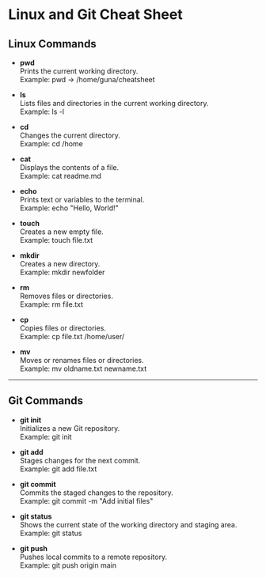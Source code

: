 # Linux and Git Cheat Sheet

## Linux Commands

- **pwd**  
  Prints the current working directory.  
  Example: pwd → /home/guna/cheatsheet

- **ls**  
  Lists files and directories in the current working directory.  
  Example: ls -l

- **cd**  
  Changes the current directory.  
  Example: cd /home

- **cat**  
  Displays the contents of a file.  
  Example: cat readme.md

- **echo**  
  Prints text or variables to the terminal.  
  Example: echo "Hello, World!"

- **touch**  
  Creates a new empty file.  
  Example: touch file.txt

- **mkdir**  
  Creates a new directory.  
  Example: mkdir newfolder

- **rm**  
  Removes files or directories.  
  Example: rm file.txt

- **cp**  
  Copies files or directories.  
  Example: cp file.txt /home/user/

- **mv**  
  Moves or renames files or directories.  
  Example: mv oldname.txt newname.txt

---

## Git Commands

- **git init**  
  Initializes a new Git repository.  
  Example: git init

- **git add**  
  Stages changes for the next commit.  
  Example: git add file.txt

- **git commit**  
  Commits the staged changes to the repository.  
  Example: git commit -m "Add initial files"

- **git status**  
  Shows the current state of the working directory and staging area.  
  Example: git status

- **git push**  
  Pushes local commits to a remote repository.  
  Example: git push origin main




